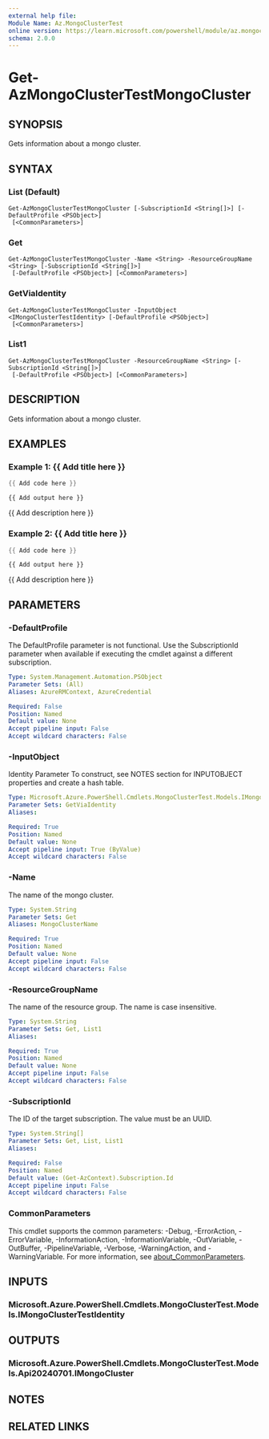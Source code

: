```yaml
---
external help file:
Module Name: Az.MongoClusterTest
online version: https://learn.microsoft.com/powershell/module/az.mongoclustertest/get-azmongoclustertestmongocluster
schema: 2.0.0
---
```


# Get-AzMongoClusterTestMongoCluster

## SYNOPSIS
Gets information about a mongo cluster.

## SYNTAX

### List (Default)
```
Get-AzMongoClusterTestMongoCluster [-SubscriptionId <String[]>] [-DefaultProfile <PSObject>]
 [<CommonParameters>]
```

### Get
```
Get-AzMongoClusterTestMongoCluster -Name <String> -ResourceGroupName <String> [-SubscriptionId <String[]>]
 [-DefaultProfile <PSObject>] [<CommonParameters>]
```

### GetViaIdentity
```
Get-AzMongoClusterTestMongoCluster -InputObject <IMongoClusterTestIdentity> [-DefaultProfile <PSObject>]
 [<CommonParameters>]
```

### List1
```
Get-AzMongoClusterTestMongoCluster -ResourceGroupName <String> [-SubscriptionId <String[]>]
 [-DefaultProfile <PSObject>] [<CommonParameters>]
```

## DESCRIPTION
Gets information about a mongo cluster.

## EXAMPLES

### Example 1: {{ Add title here }}
```powershell
{{ Add code here }}
```

```output
{{ Add output here }}
```

{{ Add description here }}

### Example 2: {{ Add title here }}
```powershell
{{ Add code here }}
```

```output
{{ Add output here }}
```

{{ Add description here }}

## PARAMETERS

### -DefaultProfile
The DefaultProfile parameter is not functional.
Use the SubscriptionId parameter when available if executing the cmdlet against a different subscription.

```yaml
Type: System.Management.Automation.PSObject
Parameter Sets: (All)
Aliases: AzureRMContext, AzureCredential

Required: False
Position: Named
Default value: None
Accept pipeline input: False
Accept wildcard characters: False
```

### -InputObject
Identity Parameter
To construct, see NOTES section for INPUTOBJECT properties and create a hash table.

```yaml
Type: Microsoft.Azure.PowerShell.Cmdlets.MongoClusterTest.Models.IMongoClusterTestIdentity
Parameter Sets: GetViaIdentity
Aliases:

Required: True
Position: Named
Default value: None
Accept pipeline input: True (ByValue)
Accept wildcard characters: False
```

### -Name
The name of the mongo cluster.

```yaml
Type: System.String
Parameter Sets: Get
Aliases: MongoClusterName

Required: True
Position: Named
Default value: None
Accept pipeline input: False
Accept wildcard characters: False
```

### -ResourceGroupName
The name of the resource group.
The name is case insensitive.

```yaml
Type: System.String
Parameter Sets: Get, List1
Aliases:

Required: True
Position: Named
Default value: None
Accept pipeline input: False
Accept wildcard characters: False
```

### -SubscriptionId
The ID of the target subscription.
The value must be an UUID.

```yaml
Type: System.String[]
Parameter Sets: Get, List, List1
Aliases:

Required: False
Position: Named
Default value: (Get-AzContext).Subscription.Id
Accept pipeline input: False
Accept wildcard characters: False
```

### CommonParameters
This cmdlet supports the common parameters: -Debug, -ErrorAction, -ErrorVariable, -InformationAction, -InformationVariable, -OutVariable, -OutBuffer, -PipelineVariable, -Verbose, -WarningAction, and -WarningVariable. For more information, see [about_CommonParameters](http://go.microsoft.com/fwlink/?LinkID=113216).

## INPUTS

### Microsoft.Azure.PowerShell.Cmdlets.MongoClusterTest.Models.IMongoClusterTestIdentity

## OUTPUTS

### Microsoft.Azure.PowerShell.Cmdlets.MongoClusterTest.Models.Api20240701.IMongoCluster

## NOTES

## RELATED LINKS

